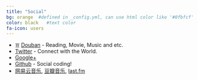 ```yaml
---
title: "Social"
bg: orange  #defined in _config.yml, can use html color like '#0fbfcf'
color: black   #text color
fa-icon: users
---
```


* `豆` [Douban](http://www.douban.com/people/billryan/) - Reading, Movie, Music and etc.   
* <i class="fa fa-twitter"></i> [Twitter](https://twitter.com/billryan_yb) - Connect with the World.  
* <i class="fa fa-google-plus"></i> [Google+](https://plus.google.com/+BillRyan8)  
* <i class="fa fa-github-alt"></i> [Github](https://github.com/billryan) - Social coding!  
* <i class="fa fa-music"></i> [网易云音乐](http://music.163.com/#/user/home?id=15853960), [豆瓣音乐](http://music.douban.com/people/billryan/), [last.fm](http://www.last.fm/user/bill_ryan) 
